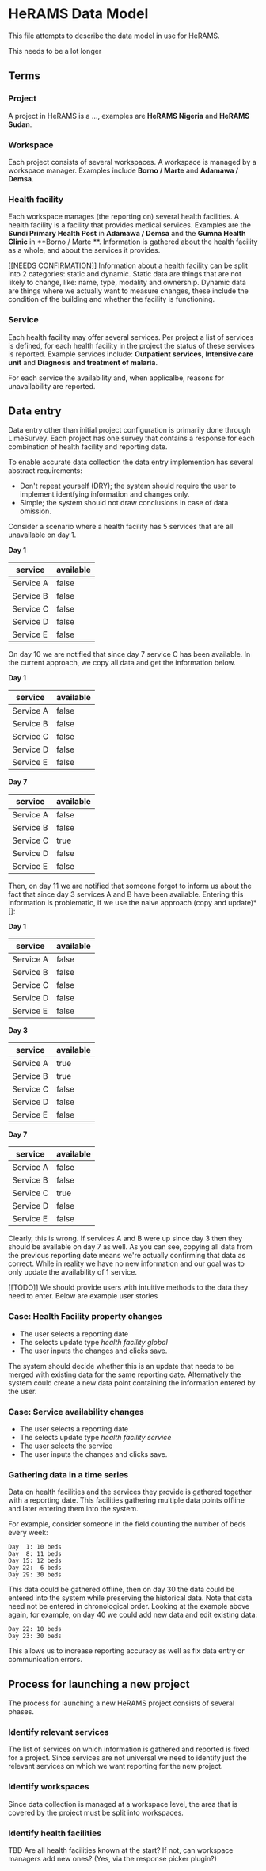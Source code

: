 # HeRAMS Data Model

This file attempts to describe the data model in use for HeRAMS.

This needs to be a lot longer


## Terms

### Project
A project in HeRAMS is a ..., examples are **HeRAMS Nigeria** and **HeRAMS Sudan**.

### Workspace
Each project consists of several workspaces.
A workspace is managed by a workspace manager.
Examples include **Borno / Marte** and **Adamawa / Demsa**.

### Health facility
Each workspace manages (the reporting on) several health facilities.
A health facility is a facility that provides medical services.
Examples are the **Sundi Primary Health Post** in **Adamawa / Demsa** and the **Gumna Health Clinic** in **Borno / Marte **.
Information is gathered about the health facility as a whole, and about the services it provides.

[[NEEDS CONFIRMATION]]
Information about a health facility can be split into 2 categories: static and dynamic.
Static data are things that are not likely to change, like: name, type, modality and ownership.
Dynamic data are things where we actually want to measure changes, these include the condition of the building and whether the facility is functioning.

### Service
Each health facility may offer several services.
Per project a list of services is defined, for each health facility in the project the status of these services is reported.
Example services include: **Outpatient services**, **Intensive care unit** and **Diagnosis and treatment of malaria**.

For each service the availability and, when applicalbe, reasons for unavailability are reported.

## Data entry
Data entry other than initial project configuration is primarily done through LimeSurvey.
Each project has one survey that contains a response for each combination of health facility and reporting date.

To enable accurate data collection the data entry implemention has several abstract requirements:
- Don't repeat yourself (DRY); the system should require the user to implement identfying information and changes only.
- Simple; the system should not draw conclusions in case of data omission.

Consider a scenario where a health facility has 5 services that are all unavailable on day 1.

**Day 1**

| service | available |
| ------- | --------- |
| Service A | false |
| Service B | false |
| Service C | false |
| Service D | false |
| Service E | false |

On day 10 we are notified that since day 7 service C has been available.
In the current approach, we copy all data and get the information below.

**Day 1**

| service | available |
| ------- | --------- |
| Service A | false |
| Service B | false |
| Service C | false |
| Service D | false |
| Service E | false |

**Day 7**

| service | available |
| ------- | --------- |
| Service A | false |
| Service B | false |
| Service C | true  |
| Service D | false |
| Service E | false |


Then, on day 11 we are notified that someone forgot to inform us about
the fact that since day 3 services A and B have been available.
Entering this information is problematic, if we use the naive approach (copy and update)*[]:

**Day 1**

| service | available |
| ------- | --------- |
| Service A | false |
| Service B | false |
| Service C | false |
| Service D | false |
| Service E | false |

**Day 3**

| service | available |
| ------- | --------- |
| Service A | true  |
| Service B | true  |
| Service C | false |
| Service D | false |
| Service E | false |

**Day 7**

| service | available |
| ------- | --------- |
| Service A | false |
| Service B | false |
| Service C | true  |
| Service D | false |
| Service E | false |

Clearly, this is wrong. If services A and B were up since day 3 then
they should be available on day 7 as well.
As you can see, copying all data from the previous reporting date means
we're actually confirming that data as correct. While in reality we have
no new information and our goal was to only update the availability of 1 service.


[[TODO]] We should provide users with intuitive methods to the data they need to enter.
Below are example user stories

### Case: Health Facility property changes
- The user selects a reporting date
- The selects update type *health facility global*
- The user inputs the changes and clicks save.

The system should decide whether this is an update that needs to be merged with existing data for the same reporting date.
Alternatively the system could create a new data point containing the information entered by the user.

### Case: Service availability changes
- The user selects a reporting date
- The selects update type *health facility service*
- The user selects the service
- The user inputs the changes and clicks save.

### Gathering data in a time series
Data on health facilities and the services they provide is gathered together with a reporting date.
This facilities gathering multiple data points offline and later entering them into the system.

For example, consider someone in the field counting the number of beds every week:
```
Day  1: 10 beds
Day  8: 11 beds
Day 15: 12 beds
Day 22:  6 beds
Day 29: 30 beds
```

This data could be gathered offline, then on day 30 the data could be entered into the system while preserving the historical data.
Note that data need not be entered in chronological order.
Looking at the example above again, for example, on day 40 we could add new data and edit existing data:
```
Day 22: 10 beds
Day 23: 30 beds
```

This allows us to increase reporting accuracy as well as fix data entry or communication errors.


## Process for launching a new project
The process for launching a new HeRAMS project consists of several phases.

### Identify relevant services
The list of services on which information is gathered and reported is fixed for a project.
Since services are not universal we need to identify just the relevant services on which we want reporting for the new project.

### Identify workspaces
Since data collection is managed at a workspace level, the area that is covered by the project must be split into workspaces.

### Identify health facilities
TBD
Are all health facilities known at the start?
If not, can workspace managers add new ones? (Yes, via the response picker plugin?)


